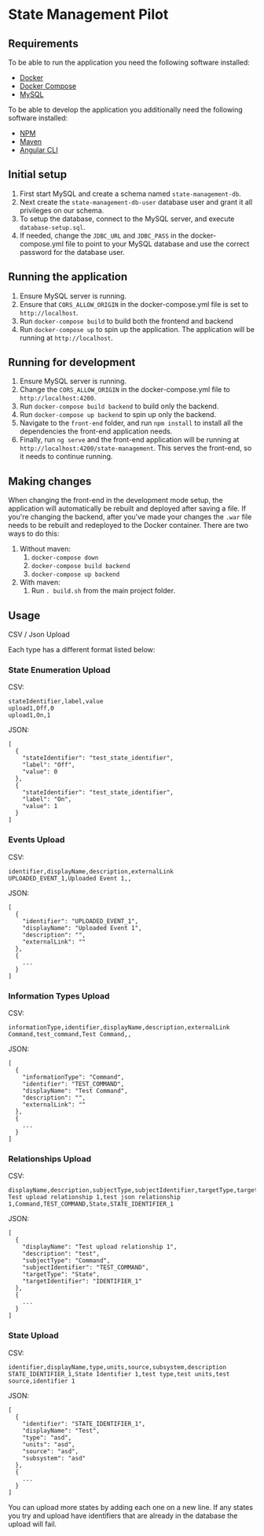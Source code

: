 # State Management Pilot

## Requirements

To be able to run the application you need the following software installed:
- [Docker](https://docs.docker.com/install/)
- [Docker Compose](https://docs.docker.com/compose/install/)
- [MySQL](https://www.mysql.com/)

To be able to develop the application you additionally need the following software installed:
- [NPM](https://www.npmjs.com/get-npm)
- [Maven](https://maven.apache.org/install.html)
- [Angular CLI](https://cli.angular.io/)

## Initial setup
1. First start MySQL and create a schema named `state-management-db`.
1. Next create the `state-management-db-user` database user and grant it all privileges on our schema.
1. To setup the database, connect to the MySQL server, and execute `database-setup.sql`.
1. If needed, change the `JDBC_URL` and `JDBC_PASS` in the docker-compose.yml file to point to your MySQL database and use the correct password for the database user.

## Running the application
1. Ensure MySQL server is running.
1. Ensure that `CORS_ALLOW_ORIGIN` in the docker-compose.yml file is set to `http://localhost`.
1. Run `docker-compose build` to build both the frontend and backend
1. Run `docker-compose up` to spin up the application. The application will be running at `http://localhost`.

## Running for development
1. Ensure MySQL server is running.
1. Change the `CORS_ALLOW_ORIGIN` in the docker-compose.yml file to `http://localhost:4200`.
1. Run `docker-compose build backend` to build only the backend.
1. Run `docker-compose up backend` to spin up only the backend.
1. Navigate to the `front-end` folder, and run `npm install` to install all the dependencies the front-end application needs.
1. Finally, run `ng serve` and the front-end application will be running at `http://localhost:4200/state-management`.  This serves the front-end, so it needs to continue running.

## Making changes
When changing the front-end in the development mode setup, the application will automatically be rebuilt and deployed after saving a file.
If you're changing the backend, after you've made your changes the `.war` file needs to be rebuilt and redeployed to the Docker container.
There are two ways to do this:
1. Without maven:
    1. `docker-compose down`
    1. `docker-compose build backend`
    1. `docker-compose up backend`
1. With maven:
    1. Run `. build.sh` from the main project folder.

## Usage

CSV / Json Upload

Each type has a different format listed below:

### State Enumeration Upload

CSV:
```
stateIdentifier,label,value
upload1,Off,0
upload1,On,1
```

JSON:
```
[
  {
    "stateIdentifier": "test_state_identifier",
    "label": "Off",
    "value": 0
  },
  {
    "stateIdentifier": "test_state_identifier",
    "label": "On",
    "value": 1
  }
]
```

### Events Upload

CSV:
```
identifier,displayName,description,externalLink
UPLOADED_EVENT_1,Uploaded Event 1,,
```

JSON:
```
[
  {
    "identifier": "UPLOADED_EVENT_1",
    "displayName": "Uploaded Event 1",
    "description": "",
    "externalLink": ""
  },
  {
    ...
  }
]
```

### Information Types Upload

CSV:
```
informationType,identifier,displayName,description,externalLink
Command,test_command,Test Command,,
```

JSON:
```
[
  {
    "informationType": "Command",
    "identifier": "TEST_COMMAND",
    "displayName": "Test Command",
    "description": "",
    "externalLink": ""
  },
  {
    ...
  }
]
```

### Relationships Upload

CSV:
```
displayName,description,subjectType,subjectIdentifier,targetType,targetIdentifier
Test upload relationship 1,test json relationship 1,Command,TEST_COMMAND,State,STATE_IDENTIFIER_1
```

JSON:
```
[
  {
    "displayName": "Test upload relationship 1",
    "description": "test",
    "subjectType": "Command",
    "subjectIdentifier": "TEST_COMMAND",
    "targetType": "State",
    "targetIdentifier": "IDENTIFIER_1"
  },
  {
    ...
  }
]
```

### State Upload

CSV:
```
identifier,displayName,type,units,source,subsystem,description
STATE_IDENTIFIER_1,State Identifier 1,test type,test units,test source,identifier 1
```

JSON:
```
[
  {
    "identifier": "STATE_IDENTIFIER_1",
    "displayName": "Test",
    "type": "asd",
    "units": "asd",
    "source": "asd",
    "subsystem": "asd"
  },
  {
    ...
  }
]
```

You can upload more states by adding each one on a new line.  If any states you try and upload have identifiers that are already in the database the upload will fail.
